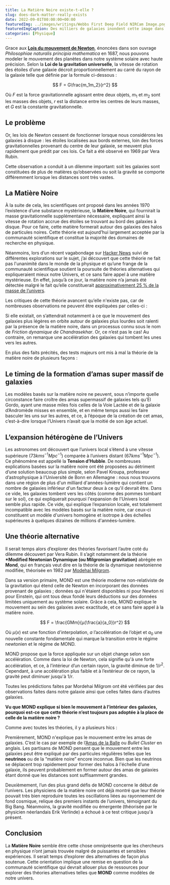 ```yaml
---
title: La Matière Noire existe-t-elle ?
slug: does-dark-matter-really-exists
date: 2022-09-01T00:00:00+00:00
featuredImg: ../images/writings/Webbs First Deep Field NIRCam Image.png
featuredImgCaption: Des milliers de galaxies inondent cette image dans le domaine du proche infrarouge de l'amas de galaxies SMACS 0723. L'imagerie haute résolution du télescope spatial James Webb de la NASA, combinée à un effet naturel connu sous le nom de lentille gravitationnelle, a rendu possible cette image finement détaillée.
categories: [Physique]
---
```


Grace aux **[Lois du mouvement de Newton](https://fr.wikipedia.org/wiki/Lois_du_mouvement_de_Newton)**, énoncées dans son ouvrage _Philosophiae naturalis principia mathematica_ en 1687, nous pouvons modeler le mouvement des planètes dans notre système solaire avec haute précision. Selon la **Loi de la gravitation universelle**, la vitesse de rotation des étoiles d’une galaxie décroit proportionnellement au carré du rayon de la galaxie telle que définie par la formule ci-dessous :

$$
F = G\frac{m_1m_2}{r^2}
$$

Où $F$ est la force gravitationnelle agissant entre deux objets, $m_1$ et $m_2$ sont les masses des objets, $r$ est la distance entre les centres de leurs masses, et $G$ est la constante gravitationnelle.

## Le problème

Or, les lois de Newton cessent de fonctionner lorsque nous considérons les galaxies à disque : les étoiles localisées aux bords externes, loin des forces gravitationnelles provenant du centre de leur galaxie, se meuvent plus rapidement que prédit par ces lois. Ce fait a été observé en 1969 par Vera Rubin.

Cette observation a conduit à un dilemme important: soit les galaxies sont constituées de plus de matières qu’observées ou soit la gravité se comporte différemment lorsque les distances sont très vastes.

## La Matière Noire

À la suite de cela, les scientifiques ont proposé dans les années 1970 l’existence d’une substance mystérieuse, la **Matière Noire**, qui fournirait la masse gravitationnelle supplémentaire nécessaire, expliquant ainsi la vitesse de rotation accrue des étoiles se trouvant au bord des galaxies à disque. Pour ce faire, cette matière formerait autour des galaxies des halos de particules noires. Cette théorie est aujourd’hui largement acceptée par la communauté scientifique et constitue la majorité des domaines de recherche en physique.

Néanmoins, lors d’un récent vagabondage sur [Hacker News](https://news.ycombinator.com/item?id=32414870) suivi de différentes explorations sur le sujet, j’ai découvert que cette théorie ne fait pas l'unanimité dans le monde de la physique et qu’une frange de la communauté scientifique soutient la poursuite de théories alternatives qui expliqueraient mieux notre Univers, et ce sans faire appel à une matière mystérieuse. En effet, jusqu’à ce jour, la matière noire n’a jamais été détectée malgré le fait qu’elle constituerait [approximativement 25 % de la masse de l’univers](https://iai.tv/articles/dark-matter-doesnt-exist-auid-2180).

Les critiques de cette théorie avancent qu’elle n'existe pas, car de nombreuses observations ne peuvent être expliquées par celles-ci :

Si elle existait, on s’attendrait notamment à ce que le mouvement des galaxies plus légères en orbite autour de galaxies plus lourdes soit ralenti par la présence de la matière noire, dans un processus connu sous le nom de _Friction dynamique de Chandrasekhar_. Or, ce n’est pas le cas! Au contraire, on remarque une accélération des galaxies qui tombent les unes vers les autres.

En plus des faits précités, des tests majeurs ont mis à mal la théorie de la matière noire de plusieurs façons :

## Le timing de la formation d’amas super massif de galaxies

Les modèles basés sur la matière noire ne peuvent, sous n’importe quelle circonstance faire croître des amas supermassif de galaxies tels qu’El Gordo, ayant une masse miles fois celles de la Voie Lactée et de la galaxie d’Andromède misses en ensemble, et en même temps aussi les faire basculer les uns sur les autres, et ce, à l’époque de la création de cet amas, c’est-à-dire lorsque l’Univers n’avait que la moitié de son âge actuel.

## L’expansion hétérogène de l’Univers

Les astronomes ont découvert que l’univers local s’étend à une vitesse supérieure ($73 km s^{-1} Mpc^{-1}$) comparée à l’univers distant ($67 km s^{-1} Mpc^{-1}$). Ce phénomène est appellé la **Tension d’Hubble**. De nombreuses explications basées sur la matière noire ont été proposées au détriment d’une solution beaucoup plus simple, selon Pavel Kroupa, professeur d’astrophysique à l’Université de Bonn en Allemagne : nous nous trouvons dans une région de plus d'un milliard d'années-lumière qui contient un nombre de galaxies inférieur d'un facteur deux à ce qu'il devrait être. Dans ce vide, les galaxies tombent vers les côtés (comme des pommes tombant sur le sol), ce qui expliquerait pourquoi l'expansion de l'Univers local semble plus rapide. Ce vide, qui explique l’expansion locale, est totalement incompatible avec les modèles basés sur la matière noire, car ceux-ci constituent un modèle d'univers homogène et isotrope à des échelles supérieures à quelques dizaines de millions d'années-lumière.

## Une théorie alternative

Il serait temps alors d’explorer des théories favorisant l’autre coté du dilemme découvert par Vera Rubin. Il s’agit notamment de la théorie **\*Modified Newtonian Dynamique (ou Milgromian gravitation)** abrégée en **Mond**, qui en français veut dire en la théorie de la dynamique newtonienne modifiée, théorisée en 1982 par [Modehai Milgrom](https://fr.wikipedia.org/wiki/Mordehai_Milgrom).

Dans sa version primaire, MOND est une théorie moderne non-relativiste de la gravitation qui étend celle de Newton en incorporant des données provenant de galaxies ; données qui n'étaient disponibles ni pour Newton ni pour Einstein, qui ont tous deux fondé leurs déductions sur des données limitées uniquement au système solaire. Grâce à cela, MOND explique le mouvement au sein des galaxies avec exactitude, et ce sans faire appel à la matière noire.

$$
F = \frac{GMm}{μ(\frac{a}{a_0})r^2}
$$

Où $μ(x)$ est une fonction d'interpolation, $a$ l’accélération de l’objet et $a_0$ une nouvelle constante fondamentale qui marque la transition entre le régime newtonien et le régime de MOND.

MOND propose que la force appliquée sur un objet change selon son accélération. Comme dans la loi de Newton, cela signifie qu'à une forte accélération, et ce, à l’intérieur d’un certain rayon, la gravité diminue de $1/r^2$. Cependant, à une accélération plus faible et à l’extérieur de ce rayon, la gravité peut diminuer jusqu'à $1/r$.

Toutes les prédictions faites par Mordehai Milgrom ont été vérifiées par des observations faites dans notre galaxie ainsi que celles faites dans d’autres galaxies.

**Vu que MOND explique si bien le mouvement à l’intérieur des galaxies, pourquoi est-ce que cette théorie n’est toujours pas adoptée à la place de celle de la matière noire ?**

Comme avec toutes les théories, il y a plusieurs hics :

Premièrement, MOND n'explique pas le mouvement entre les amas de galaxies. C’est le cas par exemple de l’[Amas de la Balle](https://fr.wikipedia.org/wiki/Amas_de_la_Balle) ou _Bullet Cluster_ en anglais. Les partisans de MOND pensent que le mouvement entre les galaxies peut être expliqué par des particules régulières telles que les **neutrinos** ou de la “matière noire” encore inconnue. Bien que les neutrinos se déplacent trop rapidement pour former des halos à l'échelle d’une galaxie, ils peuvent probablement en former autour des amas de galaxies étant donné que les distances sont suffisamment grandes.

Deuxièmement, l’un des plus grand défis de MOND concerne le début de l’univers. Les physiciens de la matière noire ont déjà montré que leur théorie pouvait très bien reproduire toutes les oscillations liées au rayonnement de fond cosmique, relique des premiers instants de l’univers, témoignant du Big Bang. Néanmoins, la gravité modifiée ou émergente (théorisée par le physicien néerlandais Erik Verlinde) a échoué à ce test critique jusqu'à présent.

## Conclusion

La **Matière Noire** semble être cette chose omniprésente que les chercheurs en physique n’ont jamais trouvée malgré de puissantes et sensibles expériences. Il serait temps d’explorer des alternatives de façon plus soutenue. Cette orientation implique une remise en question de la communauté scientifique qui devrait allouer plus de ressources pour explorer des théories alternatives telles que **MOND** comme modèles de notre univers.
